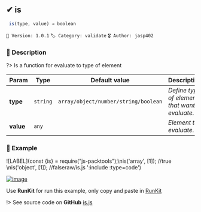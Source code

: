 ## ✔ is 

```javascript
 is(type, value) ⇒ boolean  
``` 


`📢 Version: 1.0.1`  `🏷️ Category: validate` `🎖️ Author: jasp402` 

### 📝 Description 


?> Is a function for evaluate to type of element 


| Param | Type | Default value | Description |
| --- | --- | --- | --- |
| **type** | `string` | ` array/object/number/string/boolean ` | _Define type of element that want evaluate._ | 
| **value** | `any` | ` ` | _Element to evaluate._ | 



### 🧪 Example 


![LABEL](const {is} = require("js-packtools");\nis('array', [1]); //true \nis('object', [1]); //falseraw/is.js ':include :type=code')




[![image](https://user-images.githubusercontent.com/8978470/89190058-8603d500-d566-11ea-914f-284448e5a1b6.png)](https://npm.runkit.com/js-packtools) 
 
Use **RunKit** for run this example, only copy and paste in [RunKit](https://npm.runkit.com/js-packtools)


!> See source code on **GitHub** [is.js](https://github.com/jasp402/js-packtools/blob/master/lib/is.js) 

